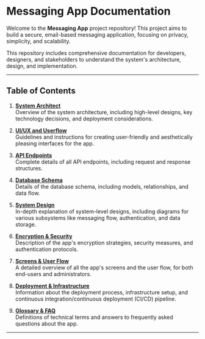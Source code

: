 # Messaging App Documentation

Welcome to the **Messaging App** project repository! This project aims to build a secure, email-based messaging application, focusing on privacy, simplicity, and scalability.

This repository includes comprehensive documentation for developers, designers, and stakeholders to understand the system's architecture, design, and implementation.

---

## Table of Contents

1. **[System Architect](docs/system_architect.md)**  
   Overview of the system architecture, including high-level designs, key technology decisions, and deployment considerations.

2. **[UI/UX and Userflow](docs/ui_ux_and_userflow.md)**  
   Guidelines and instructions for creating user-friendly and aesthetically pleasing interfaces for the app.

3. **[API Endpoints](docs/api_endpoints.md)**  
   Complete details of all API endpoints, including request and response structures.

4. **[Database Schema](docs/database_schema.md)**  
   Details of the database schema, including models, relationships, and data flow.

5. **[System Design](docs/system_design.md)**  
   In-depth explanation of system-level designs, including diagrams for various subsystems like messaging flow, authentication, and data storage.

6. **[Encryption & Security](docs/encryption_security.md)**  
   Description of the app's encryption strategies, security measures, and authentication protocols.

7. **[Screens & User Flow](docs/screens_userflow.md)**  
   A detailed overview of all the app's screens and the user flow, for both end-users and administrators.

8. **[Deployment & Infrastructure](docs/deployment_infrastructure.md)**  
   Information about the deployment process, infrastructure setup, and continuous integration/continuous deployment (CI/CD) pipeline.

9. **[Glossary & FAQ](docs/glossary_faq.md)**  
   Definitions of technical terms and answers to frequently asked questions about the app.

---
